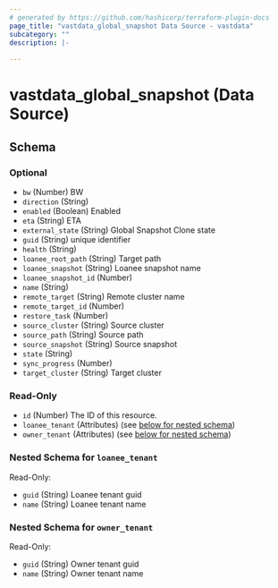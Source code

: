 ```yaml
---
# generated by https://github.com/hashicorp/terraform-plugin-docs
page_title: "vastdata_global_snapshot Data Source - vastdata"
subcategory: ""
description: |-
  
---
```


# vastdata_global_snapshot (Data Source)





<!-- schema generated by tfplugindocs -->
## Schema

### Optional

- `bw` (Number) BW
- `direction` (String)
- `enabled` (Boolean) Enabled
- `eta` (String) ETA
- `external_state` (String) Global Snapshot Clone state
- `guid` (String) unique identifier
- `health` (String)
- `loanee_root_path` (String) Target path
- `loanee_snapshot` (String) Loanee snapshot name
- `loanee_snapshot_id` (Number)
- `name` (String)
- `remote_target` (String) Remote cluster name
- `remote_target_id` (Number)
- `restore_task` (Number)
- `source_cluster` (String) Source cluster
- `source_path` (String) Source path
- `source_snapshot` (String) Source snapshot
- `state` (String)
- `sync_progress` (Number)
- `target_cluster` (String) Target cluster

### Read-Only

- `id` (Number) The ID of this resource.
- `loanee_tenant` (Attributes) (see [below for nested schema](#nestedatt--loanee_tenant))
- `owner_tenant` (Attributes) (see [below for nested schema](#nestedatt--owner_tenant))

<a id="nestedatt--loanee_tenant"></a>
### Nested Schema for `loanee_tenant`

Read-Only:

- `guid` (String) Loanee tenant guid
- `name` (String) Loanee tenant name


<a id="nestedatt--owner_tenant"></a>
### Nested Schema for `owner_tenant`

Read-Only:

- `guid` (String) Owner tenant guid
- `name` (String) Owner tenant name

